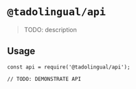 # `@tadolingual/api`

> TODO: description

## Usage

```
const api = require('@tadolingual/api');

// TODO: DEMONSTRATE API
```
